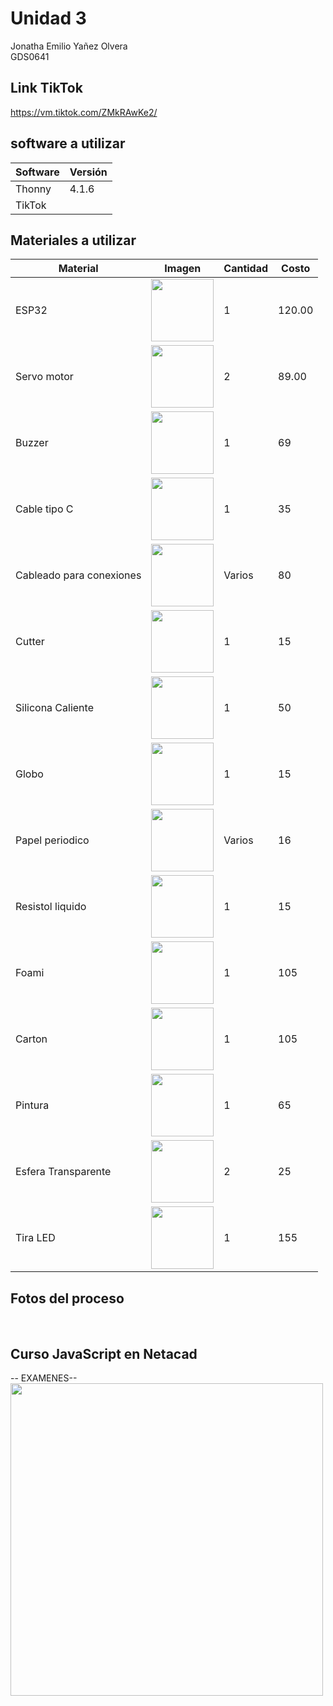 # Unidad 3
Jonatha Emilio Yañez Olvera
<br>
GDS0641

## Link TikTok
https://vm.tiktok.com/ZMkRAwKe2/

## software a utilizar
|Software|Versión|
|--|--|
|Thonny|4.1.6|
|TikTok||

## Materiales a utilizar
| Material | Imagen | Cantidad | Costo |
|----------|--------|----------|-------|
| ESP32    | <img src="https://github.com/user-attachments/assets/0d280367-493e-4f7c-a587-36e1f822116b" width="100"/> | 1 | 120.00 |
| Servo motor  | <img src="https://m.media-amazon.com/images/I/51ZhuPCUauL._AC_UF894,1000_QL80_.jpg" width="100"/> | 2 | 89.00 |
|   Buzzer   |     <img src="https://encrypted-tbn0.gstatic.com/shopping?q=tbn:ANd9GcT2Uex9EaVH0t9VSWeqHC4T4kqgwmRSdmPtPs6Bym2Eh6qONbHuEYl-q0GPq9c_qOwTvFpXFIkd_iKgEQ0s-ocg3K6gz20E-gT0spYL_tjXi6lDQFQtG-QXhw&usqp=CAE" width="100"/>     |     1  |  69     |
|Cable tipo C |<img src="https://github.com/user-attachments/assets/f9dd0a9b-400d-422a-89b6-8141bbe10e68" width="100"/> | 1 |35|
|Cableado para conexiones |<img src="https://m.media-amazon.com/images/I/71fdyWUFT8L.jpg" width="100"/> | Varios |80|
|Cutter |<img src="https://www.construactivo.com/5896-large_default/cutter-profesional-alma-metalica-18mm-truper.jpg" width="100"/> | 1  |15|
|Silicona Caliente |<img src="https://i.pinimg.com/736x/e9/57/cc/e957ccedc373cd614b2b0b99678acb0d.jpg" width="100"/> | 1  |50|
| Globo |<img src="https://github.com/user-attachments/assets/c21947ac-1ff9-4ad9-aef8-eeffff8a4ff2" width="100"/> | 1  |15|
| Papel periodico |<img src="https://github.com/user-attachments/assets/44dd9811-6f14-4c4f-86d2-495384c75892" width="100"/> | Varios  |16|
| Resistol liquido |<img src="https://github.com/user-attachments/assets/e99c357b-66ae-49ed-bc82-c1ec349545ff" width="100"/> | 1  |15|
| Foami  |<img src="https://github.com/user-attachments/assets/df52a2d3-2861-4342-ae9f-1b4dee3d0d5e" width="100"/> | 1  |105|
| Carton  |<img src="https://github.com/user-attachments/assets/30d054e9-db29-4806-ab1f-aba71f4d3c85" width="100"/> | 1  |105|
| Pintura |<img src="https://github.com/user-attachments/assets/dfd5b22c-1f65-47c6-9956-393a27cf44af" width="100"/> | 1  |65|
| Esfera Transparente |<img src="https://github.com/user-attachments/assets/1e6b91e2-c1d6-4747-8fc4-07ce6c67d49e" width="100"/> | 2  |25|
|Tira LED |<img src="https://github.com/user-attachments/assets/6f3409d6-e7f4-4f0b-8707-2140636846c3" width="100"/> | 1 |155|

## Fotos del proceso
<br>

## Curso JavaScript en Netacad 

-- EXAMENES--
<br>
<img src="https://github.com/user-attachments/assets/a96ec9e9-9ea7-4544-a1d8-61c4041e0c10" width="500"/>
<br>
